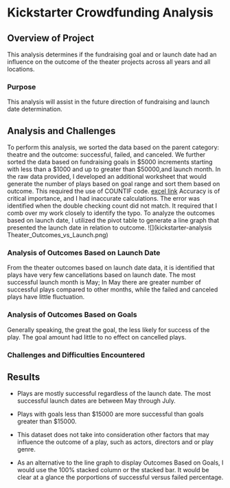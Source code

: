 # Kickstarter Crowdfunding Analysis

## Overview of Project
This analysis determines if the fundraising goal and or launch date had an influence on the outcome of the theater projects across all years and all locations.

### Purpose
This analysis will assist in the future direction of fundraising and launch date determination.

## Analysis and Challenges
To perform this analysis, we sorted the data based on the parent category: theatre and the outcome: successful, failed, and canceled. We further sorted the data based on fundraising goals in $5000 increments starting with less than a $1000 and up to greater than $50000,and launch month. In the raw data provided, I developed an additional worksheet that would generate the number of plays based on goal range and sort them based on outcome. This required the use of COUNTIF code. [excel link](https://github.com/meow24mi/kickstarter-analysis/blob/main/Copy%20Kickstarter_Challenge.xlsx) Accuracy is of critical importance, and I had inaccurate calculations. The error was identified when the double checking count did not match. It required that I comb over my work closely to identify the typo. To analyze the outcomes based on launch date, I utilized the pivot table to generate a line graph that presented the launch date in relation to outcome. ![](kickstarter-analysis Theater_Outcomes_vs_Launch.png)


### Analysis of Outcomes Based on Launch Date
From the theater outcomes based on launch date data, it is identified that plays have very few cancellations based on launch date. The most successful launch month is May; In May there are greater number of successful plays compared to other months, while the failed and canceled plays have little fluctuation. 

### Analysis of Outcomes Based on Goals
Generally speaking, the great the goal, the less likely for success of the play. The goal amount had little to no effect on cancelled plays. 
### Challenges and Difficulties Encountered

## Results

- Plays are mostly successful regardless of the launch date. The most successful launch dates are between May through July.

- Plays with goals less than $15000 are more successful than goals greater than $15000. 

- This dataset does not take into consideration other factors that may influence the outcome of a play, such as actors, directors and or play genre. 

- As an alternative to the line graph to display Outcomes Based on Goals, I would use the 100% stacked column or the stacked bar. It would be clear at a glance the porportions of successful versus failed percentage. 
